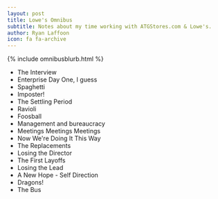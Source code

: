 ```yaml
---
layout: post
title: Lowe's Omnibus
subtitle: Notes about my time working with ATGStores.com & Lowe's.
author: Ryan Laffoon
icon: fa fa-archive
---
```

{% include omnibusblurb.html %}

* The Interview
* Enterprise Day One, I guess
* Spaghetti
* Imposter!
* The Settling Period
* Ravioli
* Foosball
* Management and bureaucracy
* Meetings Meetings Meetings
* Now We're Doing It This Way
* The Replacements
* Losing the Director
* The First Layoffs
* Losing the Lead
* A New Hope - Self Direction
* Dragons!
* The Bus
